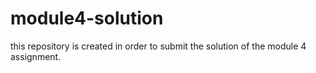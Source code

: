 # module4-solution
this repository is created in order to submit the solution of the module 4 assignment.
